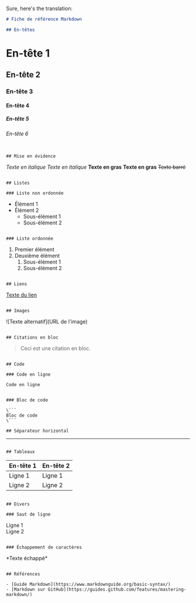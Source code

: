 Sure, here's the translation:

```markdown
# Fiche de référence Markdown

## En-têtes

```
# En-tête 1
## En-tête 2
### En-tête 3
#### En-tête 4
##### En-tête 5
###### En-tête 6
```

## Mise en évidence

```
*Texte en italique*
_Texte en italique_
**Texte en gras**
__Texte en gras__
~~Texte barré~~
```

## Listes

### Liste non ordonnée

```
- Élément 1
- Élément 2
  - Sous-élément 1
  - Sous-élément 2
```

### Liste ordonnée

```
1. Premier élément
2. Deuxième élément
   1. Sous-élément 1
   2. Sous-élément 2
```

## Liens

```
[Texte du lien](URL)
```

## Images

```
![Texte alternatif](URL de l'image)
```

## Citations en bloc

```
> Ceci est une citation en bloc.
```

## Code

### Code en ligne

```
`Code en ligne`
```

### Bloc de code

\```
Bloc de code
\```

## Séparateur horizontal

```
---
```

## Tableaux

```
| En-tête 1 | En-tête 2 |
|----------|----------|
| Ligne 1  | Ligne 1  |
| Ligne 2  | Ligne 2  |
```

## Divers

### Saut de ligne

```
Ligne 1 <br /> Ligne 2
```

### Échappement de caractères

```
\*Texte échappé\*
```

## Références

- [Guide Markdown](https://www.markdownguide.org/basic-syntax/)
- [Markdown sur GitHub](https://guides.github.com/features/mastering-markdown/)
```